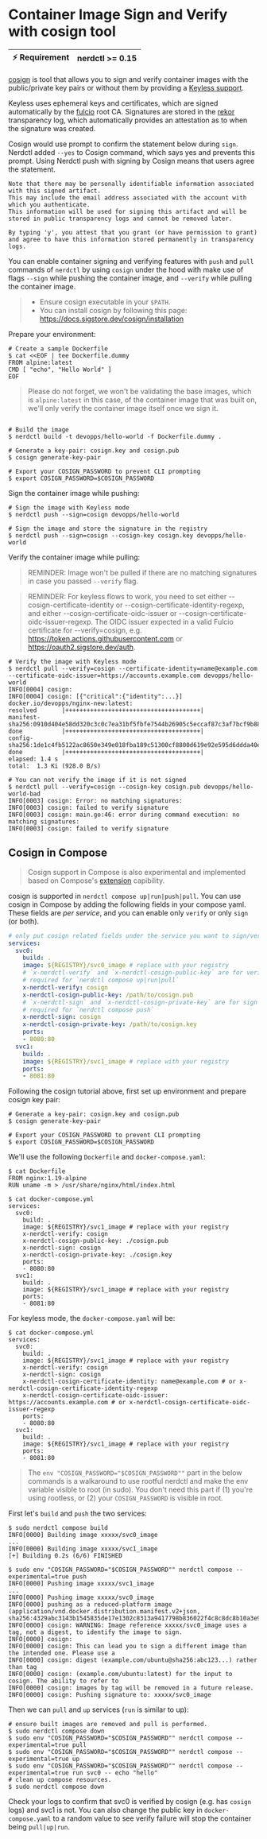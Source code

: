 # Container Image Sign and Verify with cosign tool

| :zap: Requirement | nerdctl >= 0.15 |
|-------------------|-----------------|

[cosign](https://github.com/sigstore/cosign) is tool that allows you to sign and verify container images with the
public/private key pairs or without them by providing
a [Keyless support](https://github.com/sigstore/cosign/blob/main/KEYLESS.md).

Keyless uses ephemeral keys and certificates, which are signed automatically by
the [fulcio](https://github.com/sigstore/fulcio) root CA. Signatures are stored in
the [rekor](https://github.com/sigstore/rekor) transparency log, which automatically provides an attestation as to when
the signature was created.

Cosign would use prompt to confirm the statement below during `sign`. Nerdctl added `--yes` to Cosign command, which says yes and prevents this prompt.
Using Nerdctl push with signing by Cosign means that users agree the statement.


```
Note that there may be personally identifiable information associated with this signed artifact.
This may include the email address associated with the account with which you authenticate.
This information will be used for signing this artifact and will be stored in public transparency logs and cannot be removed later.

By typing 'y', you attest that you grant (or have permission to grant) and agree to have this information stored permanently in transparency logs.
```

You can enable container signing and verifying features with `push` and `pull` commands of `nerdctl` by using `cosign`
under the hood with make use of flags `--sign` while pushing the container image, and `--verify` while pulling the
container image.

> * Ensure cosign executable in your `$PATH`.
> * You can install cosign by following this page: https://docs.sigstore.dev/cosign/installation

Prepare your environment:

```shell
# Create a sample Dockerfile
$ cat <<EOF | tee Dockerfile.dummy
FROM alpine:latest
CMD [ "echo", "Hello World" ]
EOF
```

> Please do not forget, we won't be validating the base images, which is `alpine:latest` in this case, of the container image that was built on,
> we'll only verify the container image itself once we sign it.

```shell

# Build the image
$ nerdctl build -t devopps/hello-world -f Dockerfile.dummy .

# Generate a key-pair: cosign.key and cosign.pub
$ cosign generate-key-pair

# Export your COSIGN_PASSWORD to prevent CLI prompting
$ export COSIGN_PASSWORD=$COSIGN_PASSWORD
```

Sign the container image while pushing:

```
# Sign the image with Keyless mode
$ nerdctl push --sign=cosign devopps/hello-world

# Sign the image and store the signature in the registry
$ nerdctl push --sign=cosign --cosign-key cosign.key devopps/hello-world
```

Verify the container image while pulling:

> REMINDER: Image won't be pulled if there are no matching signatures in case you passed `--verify` flag.

> REMINDER: For keyless flows to work, you need to set either --cosign-certificate-identity or --cosign-certificate-identity-regexp, and either --cosign-certificate-oidc-issuer or --cosign-certificate-oidc-issuer-regexp. The OIDC issuer expected in a valid Fulcio certificate for --verify=cosign, e.g. https://token.actions.githubusercontent.com or https://oauth2.sigstore.dev/auth.

```shell
# Verify the image with Keyless mode
$ nerdctl pull --verify=cosign --certificate-identity=name@example.com --certificate-oidc-issuer=https://accounts.example.com devopps/hello-world
INFO[0004] cosign:
INFO[0004] cosign: [{"critical":{"identity":...}]
docker.io/devopps/nginx-new:latest:                                               resolved       |++++++++++++++++++++++++++++++++++++++|
manifest-sha256:0910d404e58dd320c3c0c7ea31bf5fbfe7544b26905c5eccaf87c3af7bcf9b88: done           |++++++++++++++++++++++++++++++++++++++|
config-sha256:1de1c4fb5122ac8650e349e018fba189c51300cf8800d619e92e595d6ddda40e:   done           |++++++++++++++++++++++++++++++++++++++|
elapsed: 1.4 s                                                                    total:  1.3 Ki (928.0 B/s)

# You can not verify the image if it is not signed
$ nerdctl pull --verify=cosign --cosign-key cosign.pub devopps/hello-world-bad
INFO[0003] cosign: Error: no matching signatures:
INFO[0003] cosign: failed to verify signature
INFO[0003] cosign: main.go:46: error during command execution: no matching signatures:
INFO[0003] cosign: failed to verify signature
```

## Cosign in Compose

> Cosign support in Compose is also experimental and implemented based on Compose's [extension](https://github.com/compose-spec/compose-spec/blob/master/spec.md#extension) capibility.

cosign is supported in `nerdctl compose up|run|push|pull`. You can use cosign in Compose by adding the following fields in your compose yaml. These fields are _per service_, and you can enable only `verify` or only `sign` (or both).

```yaml
# only put cosign related fields under the service you want to sign/verify.
services:
  svc0:
    build: .
    image: ${REGISTRY}/svc0_image # replace with your registry
    # `x-nerdctl-verify` and `x-nerdctl-cosign-public-key` are for verify
    # required for `nerdctl compose up|run|pull`
    x-nerdctl-verify: cosign
    x-nerdctl-cosign-public-key: /path/to/cosign.pub
    # `x-nerdctl-sign` and `x-nerdctl-cosign-private-key` are for sign
    # required for `nerdctl compose push`
    x-nerdctl-sign: cosign
    x-nerdctl-cosign-private-key: /path/to/cosign.key
    ports:
    - 8080:80
  svc1:
    build: .
    image: ${REGISTRY}/svc1_image # replace with your registry
    ports:
    - 8081:80
```

Following the cosign tutorial above, first set up environment and prepare cosign key pair:

```shell
# Generate a key-pair: cosign.key and cosign.pub
$ cosign generate-key-pair

# Export your COSIGN_PASSWORD to prevent CLI prompting
$ export COSIGN_PASSWORD=$COSIGN_PASSWORD
```

We'll use the following `Dockerfile` and `docker-compose.yaml`:

```shell
$ cat Dockerfile
FROM nginx:1.19-alpine
RUN uname -m > /usr/share/nginx/html/index.html

$ cat docker-compose.yml
services:
  svc0:
    build: .
    image: ${REGISTRY}/svc1_image # replace with your registry
    x-nerdctl-verify: cosign
    x-nerdctl-cosign-public-key: ./cosign.pub
    x-nerdctl-sign: cosign
    x-nerdctl-cosign-private-key: ./cosign.key
    ports:
    - 8080:80
  svc1:
    build: .
    image: ${REGISTRY}/svc1_image # replace with your registry
    ports:
    - 8081:80
```

For keyless mode, the `docker-compose.yaml` will be:
```
$ cat docker-compose.yml
services:
  svc0:
    build: .
    image: ${REGISTRY}/svc1_image # replace with your registry
    x-nerdctl-verify: cosign
    x-nerdctl-sign: cosign
    x-nerdctl-cosign-certificate-identity: name@example.com # or x-nerdctl-cosign-certificate-identity-regexp
    x-nerdctl-cosign-certificate-oidc-issuer: https://accounts.example.com # or x-nerdctl-cosign-certificate-oidc-issuer-regexp
    ports:
    - 8080:80
  svc1:
    build: .
    image: ${REGISTRY}/svc1_image # replace with your registry
    ports:
    - 8081:80
```

> The `env "COSIGN_PASSWORD="$COSIGN_PASSWORD""` part in the below commands is a walkaround to use rootful nerdctl and make the env variable visible to root (in sudo). You don't need this part if (1) you're using rootless, or (2) your `COSIGN_PASSWORD` is visible in root.

First let's `build` and `push` the two services:

```shell
$ sudo nerdctl compose build
INFO[0000] Building image xxxxx/svc0_image
...
INFO[0000] Building image xxxxx/svc1_image
[+] Building 0.2s (6/6) FINISHED

$ sudo env "COSIGN_PASSWORD="$COSIGN_PASSWORD"" nerdctl compose --experimental=true push
INFO[0000] Pushing image xxxxx/svc1_image
...
INFO[0000] Pushing image xxxxx/svc0_image
INFO[0000] pushing as a reduced-platform image (application/vnd.docker.distribution.manifest.v2+json, sha256:4329abc3143b1545835de17e1302c8313a9417798b836022f4c8c8dc8b10a3e9)
INFO[0000] cosign: WARNING: Image reference xxxxx/svc0_image uses a tag, not a digest, to identify the image to sign.
INFO[0000] cosign:
INFO[0000] cosign: This can lead you to sign a different image than the intended one. Please use a
INFO[0000] cosign: digest (example.com/ubuntu@sha256:abc123...) rather than tag
INFO[0000] cosign: (example.com/ubuntu:latest) for the input to cosign. The ability to refer to
INFO[0000] cosign: images by tag will be removed in a future release.
INFO[0000] cosign: Pushing signature to: xxxxx/svc0_image
```

Then we can `pull` and `up` services (`run` is similar to up):

```shell
# ensure built images are removed and pull is performed.
$ sudo nerdctl compose down
$ sudo env "COSIGN_PASSWORD="$COSIGN_PASSWORD"" nerdctl compose --experimental=true pull
$ sudo env "COSIGN_PASSWORD="$COSIGN_PASSWORD"" nerdctl compose --experimental=true up
$ sudo env "COSIGN_PASSWORD="$COSIGN_PASSWORD"" nerdctl compose --experimental=true run svc0 -- echo "hello"
# clean up compose resources.
$ sudo nerdctl compose down
```

Check your logs to confirm that svc0 is verified by cosign (e.g. has `cosign` logs) and svc1 is not. You can also change the public key in `docker-compose.yaml` to a random value to see verify failure will stop the container being `pull|up|run`.